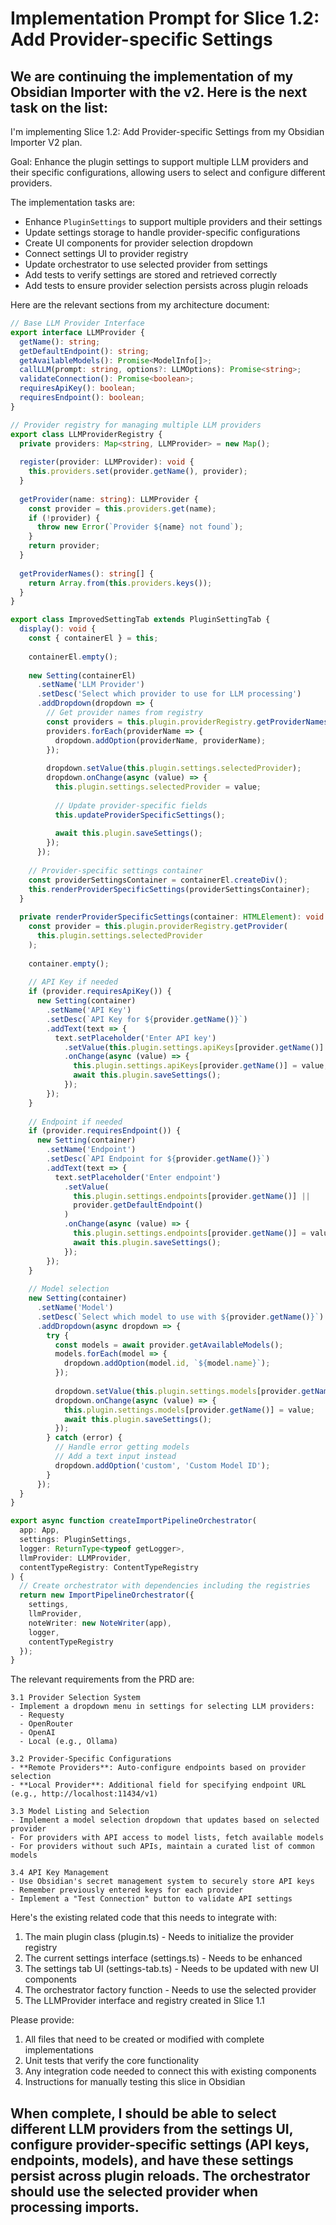# Implementation Prompt for Slice 1.2: Add Provider-specific Settings

We are continuing the implementation of my Obsidian Importer with the v2. Here is the next task on the list:
---
I'm implementing Slice 1.2: Add Provider-specific Settings from my Obsidian Importer V2 plan.

Goal: Enhance the plugin settings to support multiple LLM providers and their specific configurations, allowing users to select and configure different providers.

The implementation tasks are:
- Enhance `PluginSettings` to support multiple providers and their settings
- Update settings storage to handle provider-specific configurations
- Create UI components for provider selection dropdown
- Connect settings UI to provider registry
- Update orchestrator to use selected provider from settings
- Add tests to verify settings are stored and retrieved correctly
- Add tests to ensure provider selection persists across plugin reloads

Here are the relevant sections from my architecture document:

```typescript
// Base LLM Provider Interface
export interface LLMProvider {
  getName(): string;
  getDefaultEndpoint(): string;
  getAvailableModels(): Promise<ModelInfo[]>;
  callLLM(prompt: string, options?: LLMOptions): Promise<string>;
  validateConnection(): Promise<boolean>;
  requiresApiKey(): boolean;
  requiresEndpoint(): boolean;
}

// Provider registry for managing multiple LLM providers
export class LLMProviderRegistry {
  private providers: Map<string, LLMProvider> = new Map();
  
  register(provider: LLMProvider): void {
    this.providers.set(provider.getName(), provider);
  }
  
  getProvider(name: string): LLMProvider {
    const provider = this.providers.get(name);
    if (!provider) {
      throw new Error(`Provider ${name} not found`);
    }
    return provider;
  }
  
  getProviderNames(): string[] {
    return Array.from(this.providers.keys());
  }
}
```

```typescript
export class ImprovedSettingTab extends PluginSettingTab {
  display(): void {
    const { containerEl } = this;
    
    containerEl.empty();
    
    new Setting(containerEl)
      .setName('LLM Provider')
      .setDesc('Select which provider to use for LLM processing')
      .addDropdown(dropdown => {
        // Get provider names from registry
        const providers = this.plugin.providerRegistry.getProviderNames();
        providers.forEach(providerName => {
          dropdown.addOption(providerName, providerName);
        });
        
        dropdown.setValue(this.plugin.settings.selectedProvider);
        dropdown.onChange(async (value) => {
          this.plugin.settings.selectedProvider = value;
          
          // Update provider-specific fields
          this.updateProviderSpecificSettings();
          
          await this.plugin.saveSettings();
        });
      });
      
    // Provider-specific settings container
    const providerSettingsContainer = containerEl.createDiv();
    this.renderProviderSpecificSettings(providerSettingsContainer);
  }
  
  private renderProviderSpecificSettings(container: HTMLElement): void {
    const provider = this.plugin.providerRegistry.getProvider(
      this.plugin.settings.selectedProvider
    );
    
    container.empty();
    
    // API Key if needed
    if (provider.requiresApiKey()) {
      new Setting(container)
        .setName('API Key')
        .setDesc(`API Key for ${provider.getName()}`)
        .addText(text => {
          text.setPlaceholder('Enter API key')
            .setValue(this.plugin.settings.apiKeys[provider.getName()] || '')
            .onChange(async (value) => {
              this.plugin.settings.apiKeys[provider.getName()] = value;
              await this.plugin.saveSettings();
            });
        });
    }
    
    // Endpoint if needed
    if (provider.requiresEndpoint()) {
      new Setting(container)
        .setName('Endpoint')
        .setDesc(`API Endpoint for ${provider.getName()}`)
        .addText(text => {
          text.setPlaceholder('Enter endpoint')
            .setValue(
              this.plugin.settings.endpoints[provider.getName()] || 
              provider.getDefaultEndpoint()
            )
            .onChange(async (value) => {
              this.plugin.settings.endpoints[provider.getName()] = value;
              await this.plugin.saveSettings();
            });
        });
    }
    
    // Model selection
    new Setting(container)
      .setName('Model')
      .setDesc(`Select which model to use with ${provider.getName()}`)
      .addDropdown(async dropdown => {
        try {
          const models = await provider.getAvailableModels();
          models.forEach(model => {
            dropdown.addOption(model.id, `${model.name}`);
          });
          
          dropdown.setValue(this.plugin.settings.models[provider.getName()] || models[0].id);
          dropdown.onChange(async (value) => {
            this.plugin.settings.models[provider.getName()] = value;
            await this.plugin.saveSettings();
          });
        } catch (error) {
          // Handle error getting models
          // Add a text input instead
          dropdown.addOption('custom', 'Custom Model ID');
        }
      });
  }
}
```

```typescript
export async function createImportPipelineOrchestrator(
  app: App,
  settings: PluginSettings,
  logger: ReturnType<typeof getLogger>,
  llmProvider: LLMProvider,
  contentTypeRegistry: ContentTypeRegistry
) {
  // Create orchestrator with dependencies including the registries
  return new ImportPipelineOrchestrator({
    settings,
    llmProvider,
    noteWriter: new NoteWriter(app),
    logger,
    contentTypeRegistry
  });
}
```

The relevant requirements from the PRD are:

```
3.1 Provider Selection System
- Implement a dropdown menu in settings for selecting LLM providers:
  - Requesty
  - OpenRouter
  - OpenAI
  - Local (e.g., Ollama)

3.2 Provider-Specific Configurations
- **Remote Providers**: Auto-configure endpoints based on provider selection
- **Local Provider**: Additional field for specifying endpoint URL (e.g., http://localhost:11434/v1)

3.3 Model Listing and Selection
- Implement a model selection dropdown that updates based on selected provider
- For providers with API access to model lists, fetch available models
- For providers without such APIs, maintain a curated list of common models

3.4 API Key Management
- Use Obsidian's secret management system to securely store API keys
- Remember previously entered keys for each provider
- Implement a "Test Connection" button to validate API settings
```

Here's the existing related code that this needs to integrate with:

1. The main plugin class (plugin.ts) - Needs to initialize the provider registry
2. The current settings interface (settings.ts) - Needs to be enhanced
3. The settings tab UI (settings-tab.ts) - Needs to be updated with new UI components
4. The orchestrator factory function - Needs to use the selected provider
5. The LLMProvider interface and registry created in Slice 1.1

Please provide:
1. All files that need to be created or modified with complete implementations
2. Unit tests that verify the core functionality
3. Any integration code needed to connect this with existing components
4. Instructions for manually testing this slice in Obsidian

When complete, I should be able to select different LLM providers from the settings UI, configure provider-specific settings (API keys, endpoints, models), and have these settings persist across plugin reloads. The orchestrator should use the selected provider when processing imports.
---